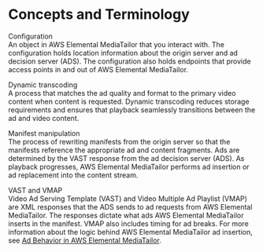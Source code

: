 # Concepts and Terminology<a name="what-is-terms"></a>

Configuration  
An object in AWS Elemental MediaTailor that you interact with\. The configuration holds location information about the origin server and ad decision server \(ADS\)\. The configuration also holds endpoints that provide access points in and out of AWS Elemental MediaTailor\.

Dynamic transcoding  
A process that matches the ad quality and format to the primary video content when content is requested\. Dynamic transcoding reduces storage requirements and ensures that playback seamlessly transitions between the ad and video content\.

Manifest manipulation  
The process of rewriting manifests from the origin server so that the manifests reference the appropriate ad and content fragments\. Ads are determined by the VAST response from the ad decision server \(ADS\)\. As playback progresses, AWS Elemental MediaTailor performs ad insertion or ad replacement into the content stream\.

VAST and VMAP  
Video Ad Serving Template \(VAST\) and Video Multiple Ad Playlist \(VMAP\) are XML responses that the ADS sends to ad requests from AWS Elemental MediaTailor\. The responses dictate what ads AWS Elemental MediaTailor inserts in the manifest\. VMAP also includes timing for ad breaks\. For more information about the logic behind AWS Elemental MediaTailor ad insertion, see [Ad Behavior in AWS Elemental MediaTailor](ad-behavior.md)\.